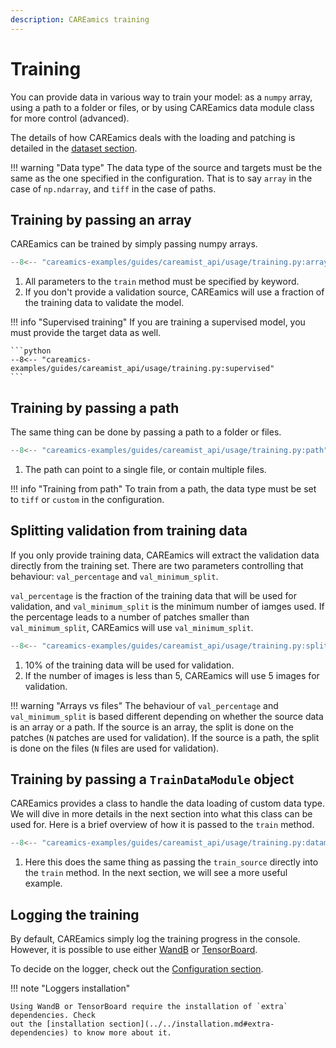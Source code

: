 ```yaml
---
description: CAREamics training
---
```


# Training

You can provide data in various way to train your model: as a `numpy` array, using a
path to a folder or files, or by using CAREamics data module class for more control
(advanced).

The details of how CAREamics deals with the loading and patching is detailed in the
[dataset section](datasets.md).


!!! warning "Data type"
    The data type of the source and targets must be the same as the one specified in the configuration.
    That is to say `array` in the case of `np.ndarray`, and `tiff` in the case of paths.


## Training by passing an array

CAREamics can be trained by simply passing numpy arrays.

```python title="Training by passing an array"
--8<-- "careamics-examples/guides/careamist_api/usage/training.py:array"
```

1. All parameters to the `train` method must be specified by keyword.
2. If you don't provide a validation source, CAREamics will use a fraction of the training data
   to validate the model.


!!! info "Supervised training"
    If you are training a supervised model, you must provide the target data as well.

    ```python
    --8<-- "careamics-examples/guides/careamist_api/usage/training.py:supervised"
    ```

## Training by passing a path

The same thing can be done by passing a path to a folder or files.

```python title="Training by passing a path"
--8<-- "careamics-examples/guides/careamist_api/usage/training.py:path"
```

1. The path can point to a single file, or contain multiple files.


!!! info "Training from path"
    To train from a path, the data type must be set to `tiff` or `custom` in the 
    configuration.


## Splitting validation from training data

If you only provide training data, CAREamics will extract the validation data directly
from the training set. There are two parameters controlling that behaviour: `val_percentage`
and `val_minimum_split`.

`val_percentage` is the fraction of the training data that will be used for validation, and
`val_minimum_split` is the minimum number of iamges used. If the percentage leads to a 
number of patches smaller than `val_minimum_split`, CAREamics will use `val_minimum_split`.

```python title="Splitting validation from training data"
--8<-- "careamics-examples/guides/careamist_api/usage/training.py:split"
```

1. 10% of the training data will be used for validation.
2. If the number of images is less than 5, CAREamics will use 5 images for validation.


!!! warning "Arrays vs files"
    The behaviour of `val_percentage` and `val_minimum_split` is based different depending
    on whether the source data is an array or a path. If the source is an array, the
    split is done on the patches (`N` patches are used for validation). If the source is a
    path, the split is done on the files (`N` files are used for validation).


## Training by passing a `TrainDataModule` object

CAREamics provides a class to handle the data loading of custom data type. We will dive 
in more details in the next section into what this class can be used for. Here is a 
brief overview of how it is passed to the `train` method.

```python title="Training by passing a TrainDataModule object"
--8<-- "careamics-examples/guides/careamist_api/usage/training.py:datamodule"
```

1. Here this does the same thing as passing the `train_source` directly into the `train` method.
    In the next section, we will see a more useful example.


## Logging the training

By default, CAREamics simply log the training progress in the console. However, it is 
possible to use either [WandB](https://wandb.ai/site) or [TensorBoard](https://pytorch.org/tutorials/recipes/recipes/tensorboard_with_pytorch.html).

To decide on the logger, check out the [Configuration section](../configuration/convenience_functions.md).


!!! note "Loggers installation"

    Using WandB or TensorBoard require the installation of `extra` dependencies. Check
    out the [installation section](../../installation.md#extra-dependencies) to know more about it.
